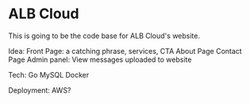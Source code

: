 # ALB Cloud

This is going to be the code base for ALB Cloud's website.

Idea:
  Front Page: a catching phrase, services, CTA
  About Page
  Contact Page
  Admin panel: View messages uploaded to website

Tech:
  Go
  MySQL
  Docker

Deployment:
  AWS?
